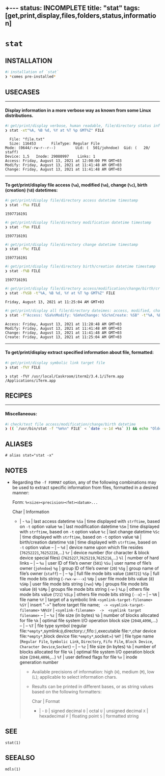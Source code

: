 +---
status: INCOMPLETE
title: "stat"
tags: [get,print,display,files,folders,status,information]
---

# `stat`

## INSTALLATION


```bash
#ℹ︎ installation of `stat`
❯ *comes pre-installed*
```


## USECASES

----
#### Display information in a more verbose way as known from some Linux distributions.


```bash
#ℹ︎ get/print/display verbose, human readable, file/directory status information
❯ stat -xt"%A, %B %d, %Y at %T %p GMT%Z" FILE
```

      File: "file.txt"
      Size: 116453       FileType: Regular File
    Mode: (0644/-rw-r--r--)         Uid: (  501/johndoe)  Gid: (   20/   staff)
    Device: 1,5   Inode: 29080997    Links: 1
    Access: Friday, August 13, 2021 at 12:00:00 PM GMT+03
    Modify: Friday, August 13, 2021 at 11:41:48 AM GMT+03
    Change: Friday, August 13, 2021 at 11:41:48 AM GMT+03

----
#### To get/print/display file access (`%a`), modified (`%m`), change (`%c`), birth (creation) (`%B`) datetimes:


```bash
#ℹ︎ get/print/display file/directory access datetime timestamp
❯ stat -f%a FILE
```

    1597716191


```bash
#ℹ︎ get/print/display file/directory modification datetime timestamp
❯ stat -f%m FILE
```

    1597716191


```bash
#ℹ︎ get/print/display file/directory change datetime timestamp
❯ stat -f%c FILE
```

    1597716191


```bash
#ℹ︎ get/print/display file/directory birth/creation datetime timestamp
❯ stat -f%B FILE
```

    1597716191


```bash
#ℹ︎ get/print/display file/directory access/modification/change/birth/creation datetime, as human readable formatted datetime string
❯ stat -f%SB -t"%A, %B %d, %Y at %T %p GMT%Z" FILE
```

    Friday, August 13, 2021 at 11:25:04 AM GMT+03


```bash
#ℹ︎ get/print/display all file/directory dateimes: access, modified, change, and birth/creation, as formatted datetime string
❯ stat -f"Access: %Sa%nModify: %Sm%nChange: %Sc%nCreate: %SB" -t"%A, %B %d, %Y at %T %p GMT%Z" FILE
```

    Access: Friday, August 13, 2021 at 11:28:48 AM GMT+03
    Modify: Friday, August 13, 2021 at 11:41:48 AM GMT+03
    Change: Friday, August 13, 2021 at 11:41:48 AM GMT+03
    Create: Friday, August 13, 2021 at 11:25:04 AM GMT+03

----
#### To get/print/display extract specified information about file, formatted:


```bash
#ℹ︎ get/print/display symbolic link target file
❯ stat -f%Y FILE
```

    ❯ stat -f%Y /usr/local/Caskroom/iterm2/3.4.1/iTerm.app
    /Applications/iTerm.app

## RECIPES

----
#### Miscellaneous:


```bash
#ℹ︎ check/test file access/modification/change/birth datetime
❯ (( `/usr/bin/stat -f "%m%n" FILE` < `date -v-1d +%s` )) && echo "Older than 1 day"
```



## ALIASES

    # alias stat="stat -x"


## NOTES

- Regarding the `-f FORMAT` option, any of the following combinations may be used to extract specific information from files, formatted in a desired manner:

    Form: `%<size><precision><fmt><datum>...`

    Char | Information
    - | -
    `%a` | last access datetime
    `%Sa` | time displayed with `strftime`, based on `-t` option value
    `%m` | last modification datetime
    `%Sm` | time displayed with `strftime`, based on `-t` option value
    `%c` | last change datetime
    `%Sc` | time displayed with `strftime`, based on `-t` option value
    `%B` | birth/creation datetime
    `%SB` | time displayed with `strftime`, based on `-t` option value
    – | –
    `%d` | device name upon which file resides (`76252221`,`76252228`,...)
    `%r` | device number (for character & block device special files) (`7625227`,`7625219`,`7625216`,...)
    `%l` | number of hard links
    – | –
    `%u` | user ID of file’s owner (`501`)
    `%Su` | user name of file’s owner (`johndoe`)
    `%g` | group ID of file’s owner (`20`)
    `%Sg` | group name of file’s owner (`staff`)
    – | –
    `%p` | full file mode bits value (`100721`)
    `%Sp` | full file mode bits string (`-rwx-w---x`)
    `%Hp` | user file mode bits value (`8`)
    `%SHp` | user file mode bits string (`rwx`)
    `%Mp` | groups file mode bits value (`0`)
    `%SMp` | groups file mode bits string (`-w-`)
    `%Lp` | others file mode bits value (`721`)
    `%SLp` | others file mode bits string (`--x`)
    – | –
    `%N` | file name
    `%Y` | target of a symbolic link `<symlink-target-filename>`
    `%SY` | insert "` -> `" before target file name; ` -> <symlink-target-filename>`
    `%N%SY` | `<symlink-filename>  ->  <symlink target filename>`
    – | –
    `%z` | file size (in bytes)
    `%b` | number of blocks allocated for file
    `%k` | optimal file system I/O operation block size (`2048`,`4096`,...)
    – | –
    `%T` | file type symbol (regular file:`*empty*`,symlink:`@`,directory:`/`,fifo:`|`,executable file:`*`,char device file:`*empty*`,block device file:`*empty*`,socket:`=`)
    `%HT` | file type name (`Regular File`, `Symbolic Link`, `Directory`, `Fifo File`, `Block Device`, `Character Device`,`Socket`)
    – | –
    `%z` | file size (in bytes)
    `%b` | number of blocks allocated for file
    `%k` | optimal file system I/O operation block size (`2048`,`4096`,...)
    `%f` | user defined flags for file
    `%v` | inode generation number

    >- Available precisions of information: high (`H`), medium (`M`), low (`L`); applicable to select information chars.
    >- Results can be printed in different bases, or as string values based on the following formatters:
    >
    >     Char | Format
    >     - | -
    >     `D` | signed decimal
    >     `O` | octal
    >     `U` | unsigned decimal
    >     `X` | hexadecimal
    >     `F` | floating point
    >     `S` | formatted string

## SEE

    stat(1)

## SEEALSO

    mdls(1)

